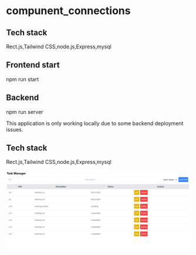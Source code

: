 
# compunent_connections
## Tech stack
Rect.js,Tailwind CSS,node.js,Express,mysql
## Frontend start
npm run start
## Backend 
npm run server


This application is only working locally due to some backend deployment issues.
## Tech stack
Rect.js,Tailwind CSS,node.js,Express,mysql

![alt text](image.png)
